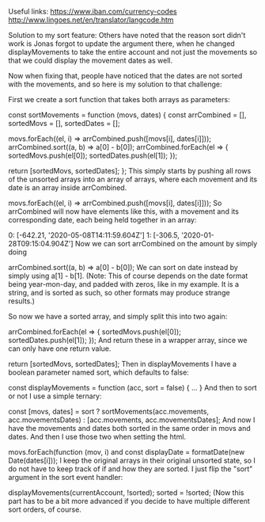 Useful links:
https://www.iban.com/currency-codes
http://www.lingoes.net/en/translator/langcode.htm

Solution to my sort feature:
Others have noted that the reason sort didn't work is Jonas forgot to update the argument there, when he changed displayMovements to take the entire account and not just the movements so that we could display the movement dates as well.

Now when fixing that, people have noticed that the dates are not sorted with the movements, and so here is my solution to that challenge:

First we create a sort function that takes both arrays as parameters:

const sortMovements = function (movs, dates) {
const arrCombined = [], sortedMovs = [], sortedDates = [];

movs.forEach((el, i) => arrCombined.push([movs[i], dates[i]]));
arrCombined.sort((a, b) => a[0] - b[0]);
arrCombined.forEach(el => {
sortedMovs.push(el[0]);
sortedDates.push(el[1]);
});

return [sortedMovs, sortedDates];
};
This simply starts by pushing all rows of the unsorted arrays into an array of arrays, where each movement and its date is an array inside arrCombined.

movs.forEach((el, i) => arrCombined.push([movs[i], dates[i]]));
So arrCombined will now have elements like this, with a movement and its corresponding date, each being held together in an array:

0: [-642.21, '2020-05-08T14:11:59.604Z']
1: [-306.5, '2020-01-28T09:15:04.904Z']
Now we can sort arrCombined on the amount by simply doing

arrCombined.sort((a, b) => a[0] - b[0]);
We can sort on date instead by simply using a[1] - b[1]. (Note: This of course depends on the date format being year-mon-day, and padded with zeros, like in my example. It is a string, and is sorted as such, so other formats may produce strange results.)

So now we have a sorted array, and simply split this into two again:

arrCombined.forEach(el => {
sortedMovs.push(el[0]);
sortedDates.push(el[1]);
});
And return these in a wrapper array, since we can only have one return value.

return [sortedMovs, sortedDates];
Then in displayMovements I have a boolean parameter named sort, which defaults to false:

const displayMovements = function (acc, sort = false) { ... }
And then to sort or not I use a simple ternary:

const [movs, dates] = sort
? sortMovements(acc.movements, acc.movementsDates)
: [acc.movements, acc.movementsDates];
And now I have the movements and dates both sorted in the same order in movs and dates. And then I use those two when setting the html.

movs.forEach(function (mov, i)
and
const displayDate = formatDate(new Date(dates[i]));
I keep the original arrays in their original unsorted state, so I do not have to keep track of if and how they are sorted. I just flip the "sort" argument in the sort event handler:

displayMovements(currentAccount, !sorted);
sorted = !sorted;
(Now this part has to be a bit more advanced if you decide to have multiple different sort orders, of course.
